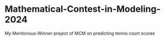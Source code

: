 # Mathematical-Contest-in-Modeling-2024
My Meritorious-Winner project of MCM on predicting tennis court scores

